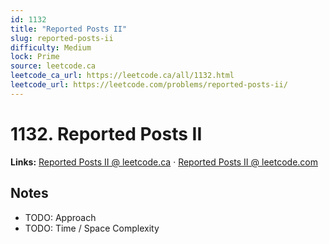 ```yaml
--- 
id: 1132
title: "Reported Posts II"
slug: reported-posts-ii
difficulty: Medium
lock: Prime
source: leetcode.ca
leetcode_ca_url: https://leetcode.ca/all/1132.html
leetcode_url: https://leetcode.com/problems/reported-posts-ii/
---
```


# 1132. Reported Posts II

**Links:** [Reported Posts II @ leetcode.ca](https://leetcode.ca/all/1132.html) · [Reported Posts II @ leetcode.com](https://leetcode.com/problems/reported-posts-ii/)

## Notes
- TODO: Approach
- TODO: Time / Space Complexity
